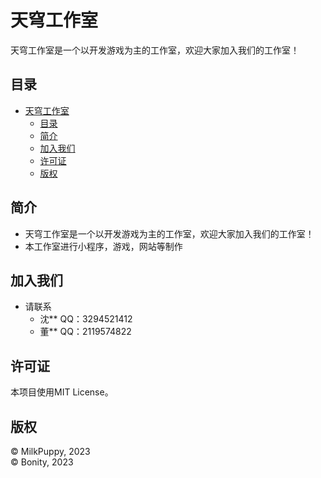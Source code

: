 # 天穹工作室
天穹工作室是一个以开发游戏为主的工作室，欢迎大家加入我们的工作室！
## 目录
<!-- TOC -->
* [天穹工作室](#天穹工作室)
  * [目录](#目录)
  * [简介](#简介)
  * [加入我们](#加入我们)
  * [许可证](#许可证)
  * [版权](#版权)
<!-- TOC -->

## 简介
- 天穹工作室是一个以开发游戏为主的工作室，欢迎大家加入我们的工作室！
- 本工作室进行小程序，游戏，网站等制作

## 加入我们
- 请联系
  - 沈**  QQ：3294521412
  - 董**  QQ：2119574822

## 许可证
本项目使用MIT License。

## 版权
© MilkPuppy, 2023 \
© Bonity, 2023